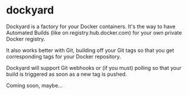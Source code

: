 dockyard
========

Dockyard is a factory for your Docker containers. It's the way to have Automated Builds 
(like on registry.hub.docker.com) for your own private Docker registry.

It also works better with Git, building off your Git tags so that you get corresponding
tags for your Docker repository.

Dockyard will support Git webhooks or (if you must) polling so that your build is 
triggered as soon as a new tag is pushed.

Coming soon, maybe...
